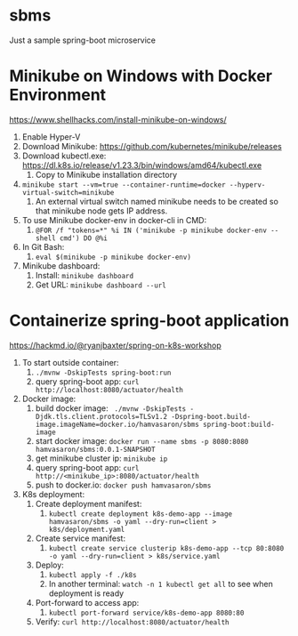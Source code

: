 # sbms
Just a sample spring-boot microservice

# Minikube on Windows with Docker Environment 
https://www.shellhacks.com/install-minikube-on-windows/

1. Enable Hyper-V
2. Download Minikube: https://github.com/kubernetes/minikube/releases
3. Download kubectl.exe: https://dl.k8s.io/release/v1.23.3/bin/windows/amd64/kubectl.exe
   1. Copy to Minikube installation directory
4. `minikube start --vm=true --container-runtime=docker --hyperv-virtual-switch=minikube`
   1. An external virtual switch named minikube needs to be created so that minikube node gets IP address.
5. To use Minikube docker-env in docker-cli in CMD:
   1. `@FOR /f "tokens=*" %i IN ('minikube -p minikube docker-env --shell cmd') DO @%i`
6. In Git Bash:
   1. `eval $(minikube -p minikube docker-env)`
7. Minikube dashboard:
   1. Install: `minikube dashboard`
   2. Get URL: `minikube dashboard --url`

# Containerize spring-boot application
https://hackmd.io/@ryanjbaxter/spring-on-k8s-workshop

1. To start outside container:
   1. `./mvnw -DskipTests spring-boot:run`
   2. query spring-boot app: `curl http://localhost:8080/actuator/health`
2. Docker image:
   1. build docker image: ` ./mvnw -DskipTests -Djdk.tls.client.protocols=TLSv1.2 -Dspring-boot.build-image.imageName=docker.io/hamvasaron/sbms spring-boot:build-image`
   2. start docker image: `docker run --name sbms -p 8080:8080 hamvasaron/sbms:0.0.1-SNAPSHOT`
   3. get minikube cluster ip: `minikube ip`
   4. query spring-boot app: `curl http://<minikube_ip>:8080/actuator/health`
   5. push to docker.io: `docker push hamvasaron/sbms`
3. K8s deployment:
   1. Create deployment manifest:
      1. `kubectl create deployment k8s-demo-app --image hamvasaron/sbms -o yaml --dry-run=client > k8s/deployment.yaml`
   2. Create service manifest:
      1. `kubectl create service clusterip k8s-demo-app --tcp 80:8080 -o yaml --dry-run=client > k8s/service.yaml`
   3. Deploy:
      1. `kubectl apply -f ./k8s`
      2. In another terminal: `watch -n 1 kubectl get all` to see when deployment is ready
   4. Port-forward to access app:
      1. `kubectl port-forward service/k8s-demo-app 8080:80`
   5. Verify: `curl http://localhost:8080/actuator/health`
